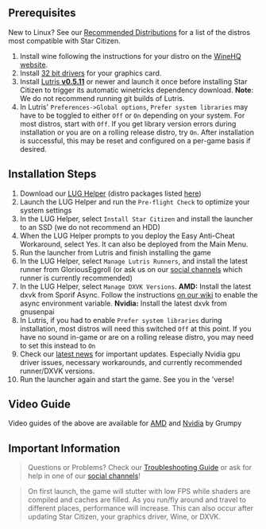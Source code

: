 ## Prerequisites
New to Linux? See our [Recommended Distributions](Tips-and-Tricks#recommended-distros) for a list of the distros most compatible with Star Citizen.

1. Install wine following the instructions for your distro on the [WineHQ website](https://wiki.winehq.org/Category:Distributions).
2. Install [32 bit drivers](Troubleshooting#-32bit-drivers) for your graphics card.
3. Install [Lutris **v0.5.11**](https://lutris.net/downloads/) or newer and launch it once before installing Star Citizen to trigger its automatic winetricks dependency download. **Note**: We do not recommend running git builds of Lutris.
4. In Lutris' `Preferences->Global options`, `Prefer system libraries` may have to be toggled to either `Off` or `On` depending on your system. For most distros, start with `Off`. If you get library version errors during installation or you are on a rolling release distro, try `On`. After installation is successful, this may be reset and configured on a per-game basis if desired.

## Installation Steps
1. Download our [LUG Helper](https://github.com/starcitizen-lug/lug-helper) (distro packages listed [here](https://github.com/starcitizen-lug/lug-helper#installation))
2. Launch the LUG Helper and run the `Pre-flight Check` to optimize your system settings
3. In the LUG Helper, select `Install Star Citizen` and install the launcher to an SSD (we do not recommend an HDD)
4. When the LUG Helper prompts to you deploy the Easy Anti-Cheat Workaround, select Yes. It can also be deployed from the Main Menu.
5. Run the launcher from Lutris and finish installing the game
6. In the LUG Helper, select `Manage Lutris Runners`, and install the latest runner from GloriousEggroll (or ask us on our [social channels](https://github.com/starcitizen-lug/knowledge-base/wiki#welcome-space-penguins) which runner is currently recommended)
7. In the LUG Helper, select `Manage DXVK Versions`. **AMD:** Install the latest dxvk from Sporif Async. Follow the instructions [on our wiki](Performance-Tuning#dxvk-async) to enable the async environment variable. **Nvidia:** Install the latest dxvk from gnusenpai
8. In Lutris, if you had to enable `Prefer system libraries` during installation, most distros will need this switched `Off` at this point. If you have no sound in-game or are on a rolling release distro, you may need to set this instead to `On`
9. Check our [latest news](https://github.com/starcitizen-lug/knowledge-base/wiki#news) for important updates. Especially Nvidia gpu driver issues, necessary workarounds, and currently recommended runner/DXVK versions.
10. Run the launcher again and start the game. See you in the 'verse!

## Video Guide
Video guides of the above are available for [AMD](https://www.youtube.com/watch?v=cHGtwIH5ocI) and [Nvidia](https://www.youtube.com/watch?v=QVVPv12RGtk) by Grumpy

## Important Information
> Questions or Problems? Check our [Troubleshooting Guide](Troubleshooting) or ask for help in one of our [social channels](https://github.com/starcitizen-lug/knowledge-base/wiki#welcome-space-penguins)!

> On first launch, the game will stutter with low FPS while shaders are compiled and caches are filled. As you run/fly around and travel to different places, performance will increase.
> This can also occur after updating Star Citizen, your graphics driver, Wine, or DXVK.
